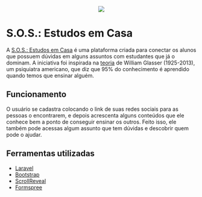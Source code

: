<p align="center"><img src="https://i.imgur.com/TysFpg6.png"></p>

# S.O.S.: Estudos em Casa

A [S.O.S.: Estudos em Casa](https://sosestudos.com.br/) é uma plataforma criada para conectar os alunos que possuem dúvidas em alguns assuntos com estudantes que já o dominam. A iniciativa foi inspirada na [teoria](http://www.institutopuruna.com.br/como-aprendemos-a-teoria-da-escolha-de-william-glasser/) de William Glasser (1925-2013), um psiquiatra americano, que diz que 95% do conhecimento é aprendido quando temos que ensinar alguém. 

## Funcionamento

O usuário se cadastra colocando o link de suas redes sociais para as pessoas o encontrarem, e depois acrescenta alguns conteúdos que ele conhece bem a ponto de conseguir ensinar os outros. Feito isso, ele também pode acessas algum assunto que tem dúvidas e descobrir quem pode o ajudar.

## Ferramentas utilizadas

- [Laravel](https://laravel.com/)
- [Bootstrap](https://getbootstrap.com/)
- [ScrollReveal](https://scrollrevealjs.org/)
- [Formspree](https://formspree.io/)

